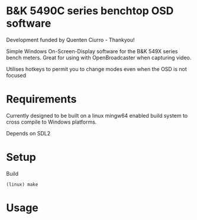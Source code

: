 # B&K 5490C series benchtop OSD software

Development funded by Quenten Ciurro - Thankyou!

Simple Windows On-Screen-Display software for the B&K 549X series bench meters.  Great for using with OpenBroadcaster when capturing video.

Utilises hotkeys to permit you to change modes even when the OSD is not focused


# Requirements

Currently designed to be built on a linux mingw64 enabled build system to cross compile to Windows platforms.

Depends on SDL2



# Setup

Build	 

	(linux) make
	
# Usage
	





